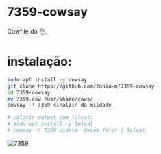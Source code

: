 # 7359-cowsay

Cowfile do 👌.


# instalação:
```bash
sudo apt install -y cowsay
git clone https://github.com/tonio-m/7359-cowsay
cd 7359-cowsay
mv 7359.cow /usr/share/cows/
cowsay -f 7359 sinalzin da mildade 

# colorir output com lolcat:
# sudo apt install -y lolcat
# cowsay -f 7359 diante  desse fator | lolcat
```

![7359](https://media.discordapp.net/attachments/448626259140935700/808001604853694464/jOZHBv4.png "")
